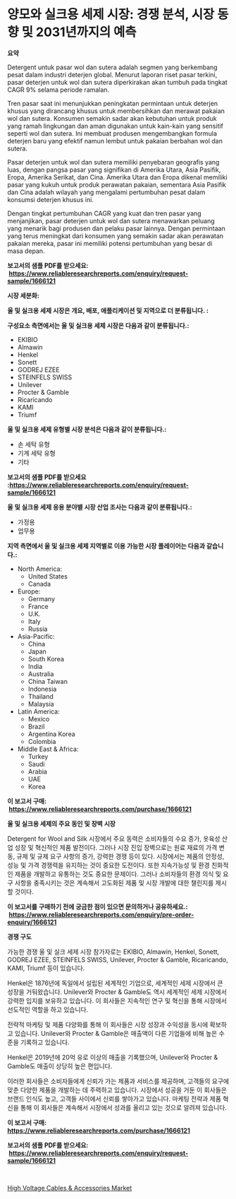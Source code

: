 <p><h1>양모와 실크용 세제 시장: 경쟁 분석, 시장 동향 및 2031년까지의 예측</h1></p><p><strong>요약</strong></p>
<p><p>Detergent untuk pasar wol dan sutera adalah segmen yang berkembang pesat dalam industri deterjen global. Menurut laporan riset pasar terkini, pasar deterjen untuk wol dan sutera diperkirakan akan tumbuh pada tingkat CAGR 9% selama periode ramalan. </p><p>Tren pasar saat ini menunjukkan peningkatan permintaan untuk deterjen khusus yang dirancang khusus untuk membersihkan dan merawat pakaian wol dan sutera. Konsumen semakin sadar akan kebutuhan untuk produk yang ramah lingkungan dan aman digunakan untuk kain-kain yang sensitif seperti wol dan sutera. Ini membuat produsen mengembangkan formula deterjen baru yang efektif namun lembut untuk pakaian berbahan wol dan sutera.</p><p>Pasar deterjen untuk wol dan sutera memiliki penyebaran geografis yang luas, dengan pangsa pasar yang signifikan di Amerika Utara, Asia Pasifik, Eropa, Amerika Serikat, dan Cina. Amerika Utara dan Eropa dikenal memiliki pasar yang kukuh untuk produk perawatan pakaian, sementara Asia Pasifik dan Cina adalah wilayah yang mengalami pertumbuhan pesat dalam konsumsi deterjen khusus ini.</p><p>Dengan tingkat pertumbuhan CAGR yang kuat dan tren pasar yang menjanjikan, pasar deterjen untuk wol dan sutera menawarkan peluang yang menarik bagi produsen dan pelaku pasar lainnya. Dengan permintaan yang terus meningkat dari konsumen yang semakin sadar akan perawatan pakaian mereka, pasar ini memiliki potensi pertumbuhan yang besar di masa depan.</p></p>
<p><strong>보고서의 샘플 PDF를 받으세요: &nbsp;<a href="https://www.reliableresearchreports.com/enquiry/request-sample/1666121">https://www.reliableresearchreports.com/enquiry/request-sample/1666121</a></strong></p>
<p><strong>시장 세분화:</strong></p>
<p><strong> 울 및 실크용 세제 시장은 개요, 배포, 애플리케이션 및 지역으로 더 분류됩니다. :</strong></p>
<p><strong>구성요소 측면에서는 울 및 실크용 세제 시장은 다음과 같이 분류됩니다.:</strong></p>
<p><ul><li>EKIBIO</li><li>Almawin</li><li>Henkel</li><li>Sonett</li><li>GODREJ EZEE</li><li>STEINFELS SWISS</li><li>Unilever</li><li>Procter & Gamble</li><li>Ricaricando</li><li>KAMI</li><li>Triumf</li></ul></p>
<p><strong> 울 및 실크용 세제 유형별 시장 분석은 다음과 같이 분류됩니다.:</strong></p>
<p><ul><li>손 세탁 유형</li><li>기계 세탁 유형</li><li>기타</li></ul></p>
<p><strong>보고서의 샘플 PDF를 받으세요 :<a href="https://www.reliableresearchreports.com/enquiry/request-sample/1666121">https://www.reliableresearchreports.com/enquiry/request-sample/1666121</a></strong></p>
<p><strong> 울 및 실크용 세제 응용 분야별 시장 산업 조사는 다음과 같이 분류됩니다.:</strong></p>
<p><ul><li>가정용</li><li>업무용</li></ul></p>
<p><strong>지역 측면에서 울 및 실크용 세제 지역별로 이용 가능한 시장 플레이어는 다음과 같습니다.:</strong></p>
<p><ul>
    <li>
        North America:
        <ul>
            <li>United States</li>
            <li>Canada</li>
        </ul>
    </li>
    <li>
        Europe:
        <ul>
            <li>Germany</li>
            <li>France</li>
            <li>U.K.</li>
            <li>Italy</li>
            <li>Russia</li>
        </ul>
    </li>
    <li>
        Asia-Pacific:
        <ul>
            <li>China</li>
            <li>Japan</li>
            <li>South Korea</li>
            <li>India</li>
            <li>Australia</li>
            <li>China Taiwan</li>
            <li>Indonesia</li>
            <li>Thailand</li>
            <li>Malaysia</li>
        </ul>
    </li>
    <li>
        Latin America:
        <ul>
            <li>Mexico</li>
            <li>Brazil</li>
            <li>Argentina Korea</li>
            <li>Colombia</li>
        </ul>
    </li>
    <li>
        Middle East & Africa:
        <ul>
            <li>Turkey</li>
            <li>Saudi</li>
            <li>Arabia</li>
            <li>UAE</li>
            <li>Korea</li>
        </ul>
    </li>
    </ul></p>
<p><strong>이 보고서 구매: &nbsp;<a href="https://www.reliableresearchreports.com/purchase/1666121">https://www.reliableresearchreports.com/purchase/1666121</a></strong></p>
<p><strong>울 및 실크용 세제의 주요 동인 및 장벽 시장</strong></p>
<p><p>Detergent for Wool and Silk 시장에서 주요 동력은 소비자들의 수요 증가, 옷육성 산업 성장 및 혁신적인 제품 발전이다. 그러나 시장 진입 장벽으로는 원료 재료의 가격 변동, 규제 및 규제 요구 사항의 증가, 강력한 경쟁 등이 있다. 시장에서는 제품의 안정성, 성능 및 가격 경쟁력을 유지하는 것이 중요한 도전이다. 또한 지속가능성 및 환경 친화적인 제품을 개발하고 유통하는 것도 중요한 문제이다. 그러나 소비자들의 환경 의식 및 요구 사항을 충족시키는 것은 계속해서 고도화된 제품 및 시장 개발에 대한 챌린지를 제시할 것이다.</p></p>
<p><strong>이 보고서를 구매하기 전에 궁금한 점이 있으면 문의하거나 공유하세요.: &nbsp;<a href="https://www.reliableresearchreports.com/enquiry/pre-order-enquiry/1666121">https://www.reliableresearchreports.com/enquiry/pre-order-enquiry/1666121</a></strong></p>
<p><strong>경쟁 구도</strong></p>
<p><p>가능한 경쟁 울 및 실크 세제 시장 참가자로는 EKIBIO, Almawin, Henkel, Sonett, GODREJ EZEE, STEINFELS SWISS, Unilever, Procter & Gamble, Ricaricando, KAMI, Triumf 등이 있습니다. </p><p>Henkel은 1876년에 독일에서 설립된 세계적인 기업으로, 세계적인 세제 시장에서 큰 성장을 거둬왔습니다. Unilever와 Procter & Gamble도 역시 세계적인 세제 시장에서 강력한 입지를 보유하고 있습니다. 이 회사들은 지속적인 연구 및 혁신을 통해 시장에서 선도적인 역할을 하고 있습니다. </p><p>전략적 마케팅 및 제품 다양화를 통해 이 회사들은 시장 성장과 수익성을 동시에 확보하고 있습니다. Unilever와 Procter & Gamble은 매출액이 다른 기업들에 비해 높은 수준을 기록하고 있습니다. </p><p>Henkel은 2019년에 20억 유로 이상의 매출을 기록했으며, Unilever와 Procter & Gamble도 매출이 상당히 높은 편입니다. </p><p>이러한 회사들은 소비자들에게 신뢰가 가는 제품과 서비스를 제공하며, 고객들의 요구에 맞춘 다양한 제품을 개발하는 데 주력하고 있습니다. 시장에서 성공을 거둔 이 회사들은 브랜드 인식도 높고, 고객들 사이에서 신뢰를 쌓아가고 있습니다. 마케팅 전략과 제품 혁신을 통해 이 회사들은 계속해서 시장에서 성과를 올리고 있는 것으로 알려져 있습니다.</p></p>
<p><strong>이 보고서 구매: &nbsp; <a href="https://www.reliableresearchreports.com/purchase/1666121">https://www.reliableresearchreports.com/purchase/1666121</a></strong></p>
<p><strong>보고서의 샘플 PDF를 받으세요: &nbsp;<a href="https://www.reliableresearchreports.com/enquiry/request-sample/1666121">https://www.reliableresearchreports.com/enquiry/request-sample/1666121</a></strong><strong></strong></p>
<p>&nbsp;</p>
<p><p><a href="https://github.com/PeterParrish5/Market-Research-Report-List-4/blob/main/high-voltage-cables-accessories-market.md">High Voltage Cables & Accessories Market</a></p></p>
